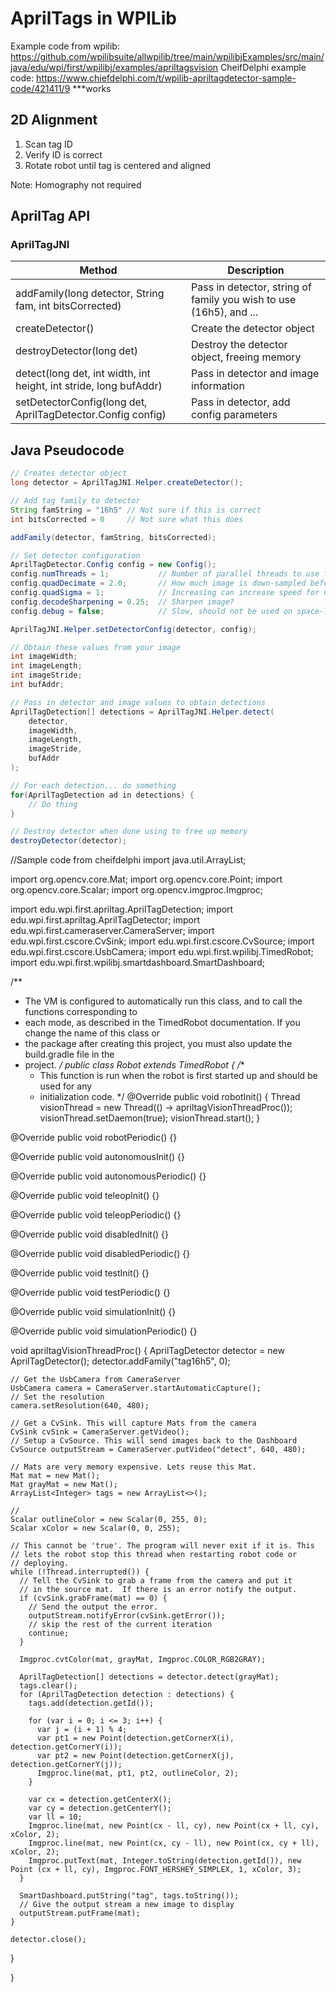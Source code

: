# AprilTags in WPILib

Example code from wpilib: https://github.com/wpilibsuite/allwpilib/tree/main/wpilibjExamples/src/main/java/edu/wpi/first/wpilibj/examples/apriltagsvision
CheifDelphi example code: https://www.chiefdelphi.com/t/wpilib-apriltagdetector-sample-code/421411/9 ***works

## 2D Alignment

1. Scan tag ID
2. Verify ID is correct
3. Rotate robot until tag is centered and aligned

Note: Homography not required

## AprilTag API

### AprilTagJNI

| Method                                                             | Description
| ------------------------------------------------------------------ | ------------------------------------------------------------------
| addFamily(long detector, String fam, int bitsCorrected)            | Pass in detector, string of family you wish to use (16h5), and ...
| createDetector()                                                   | Create the detector object
| destroyDetector(long det)                                          | Destroy the detector object, freeing memory
| detect(long det, int width, int height, int stride, long bufAddr)  | Pass in detector and image information
| setDetectorConfig(long det, AprilTagDetector.Config config)        | Pass in detector, add config parameters

## Java Pseudocode

```java
// Creates detector object
long detector = AprilTagJNI.Helper.createDetector();

// Add tag family to detector
String famString = "16h5" // Not sure if this is correct
int bitsCorrected = 0     // Not sure what this does

addFamily(detector, famString, bitsCorrected); 

// Set detector configuration
AprilTagDetector.Config config = new Config();
config.numThreads = 1;           // Number of parallel threads to use for detection
config.quadDecimate = 2.0;       // How much image is down-sampled before processing; Increases speed, lowers range
config.quadSigma = 1;            // Increasing can increase speed for noisy images
config.decodeSharpening = 0.25;  // Sharpen image?
config.debug = false;            // Slow, should not be used on space-limited systems such as RoboRIO

AprilTagJNI.Helper.setDetectorConfig(detector, config);

// Obtain these values from your image
int imageWidth;
int imageLength;
int imageStride;
int bufAddr;

// Pass in detector and image values to obtain detections
AprilTagDetection[] detections = AprilTagJNI.Helper.detect(
    detector,
    imageWidth,
    imageLength,
    imageStride,
    bufAddr
);

// For each detection... do something
for(AprilTagDetection ad in detections) {
    // Do thing 
}

// Destroy detector when done using to free up memory
destroyDetector(detector);
```

//Sample code from cheifdelphi
import java.util.ArrayList;

import org.opencv.core.Mat;
import org.opencv.core.Point;
import org.opencv.core.Scalar;
import org.opencv.imgproc.Imgproc;

import edu.wpi.first.apriltag.AprilTagDetection;
import edu.wpi.first.apriltag.AprilTagDetector;
import edu.wpi.first.cameraserver.CameraServer;
import edu.wpi.first.cscore.CvSink;
import edu.wpi.first.cscore.CvSource;
import edu.wpi.first.cscore.UsbCamera;
import edu.wpi.first.wpilibj.TimedRobot;
import edu.wpi.first.wpilibj.smartdashboard.SmartDashboard;

/**
 * The VM is configured to automatically run this class, and to call the functions corresponding to
 * each mode, as described in the TimedRobot documentation. If you change the name of this class or
 * the package after creating this project, you must also update the build.gradle file in the
 * project.
 */
public class Robot extends TimedRobot {
  /**
   * This function is run when the robot is first started up and should be used for any
   * initialization code.
   */
  @Override
  public void robotInit() {
    Thread visionThread = new Thread(() -> apriltagVisionThreadProc());
    visionThread.setDaemon(true);
    visionThread.start();
  }

  @Override
  public void robotPeriodic() {}

  @Override
  public void autonomousInit() {}

  @Override
  public void autonomousPeriodic() {}

  @Override
  public void teleopInit() {}

  @Override
  public void teleopPeriodic() {}

  @Override
  public void disabledInit() {}

  @Override
  public void disabledPeriodic() {}

  @Override
  public void testInit() {}

  @Override
  public void testPeriodic() {}

  @Override
  public void simulationInit() {}

  @Override
  public void simulationPeriodic() {}

  void apriltagVisionThreadProc() {
    AprilTagDetector detector = new AprilTagDetector();
    detector.addFamily("tag16h5", 0);
  
    // Get the UsbCamera from CameraServer
    UsbCamera camera = CameraServer.startAutomaticCapture();
    // Set the resolution
    camera.setResolution(640, 480);

    // Get a CvSink. This will capture Mats from the camera
    CvSink cvSink = CameraServer.getVideo();
    // Setup a CvSource. This will send images back to the Dashboard
    CvSource outputStream = CameraServer.putVideo("detect", 640, 480);

    // Mats are very memory expensive. Lets reuse this Mat.
    Mat mat = new Mat();
    Mat grayMat = new Mat();
    ArrayList<Integer> tags = new ArrayList<>();

    //
    Scalar outlineColor = new Scalar(0, 255, 0);
    Scalar xColor = new Scalar(0, 0, 255);

    // This cannot be 'true'. The program will never exit if it is. This
    // lets the robot stop this thread when restarting robot code or
    // deploying.
    while (!Thread.interrupted()) {
      // Tell the CvSink to grab a frame from the camera and put it
      // in the source mat.  If there is an error notify the output.
      if (cvSink.grabFrame(mat) == 0) {
        // Send the output the error.
        outputStream.notifyError(cvSink.getError());
        // skip the rest of the current iteration
        continue;
      }

      Imgproc.cvtColor(mat, grayMat, Imgproc.COLOR_RGB2GRAY);

      AprilTagDetection[] detections = detector.detect(grayMat);
      tags.clear();
      for (AprilTagDetection detection : detections) {
        tags.add(detection.getId());

        for (var i = 0; i <= 3; i++) {
          var j = (i + 1) % 4;
          var pt1 = new Point(detection.getCornerX(i), detection.getCornerY(i));
          var pt2 = new Point(detection.getCornerX(j), detection.getCornerY(j));
          Imgproc.line(mat, pt1, pt2, outlineColor, 2);
        }

        var cx = detection.getCenterX();
        var cy = detection.getCenterY();
        var ll = 10;
        Imgproc.line(mat, new Point(cx - ll, cy), new Point(cx + ll, cy), xColor, 2);
        Imgproc.line(mat, new Point(cx, cy - ll), new Point(cx, cy + ll), xColor, 2);
        Imgproc.putText(mat, Integer.toString(detection.getId()), new Point (cx + ll, cy), Imgproc.FONT_HERSHEY_SIMPLEX, 1, xColor, 3);
      }

      SmartDashboard.putString("tag", tags.toString());
      // Give the output stream a new image to display
      outputStream.putFrame(mat);
    }

    detector.close();
  }

}
